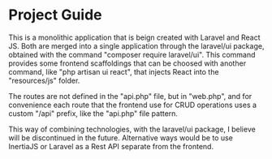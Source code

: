 # Project Guide

This is a monolithic application that is beign created with Laravel and React JS.
Both are merged into a single application through the laravel/ui package, obtained with the command "composer require laravel/ui". This command provides some frontend scaffoldings that can be choosed with another command, like "php artisan ui react", that injects React into the "resources/js" folder. 

The routes are not defined in the "api.php" file, but in "web.php", and for convenience each route that the frontend use for CRUD operations uses a custom "/api" prefix, like the "api.php" file pattern.

This way of combining technologies, with the laravel/ui package, I believe will be discontinued in the future. Alternative ways would be to use InertiaJS or Laravel as a Rest API separate from the frontend.



